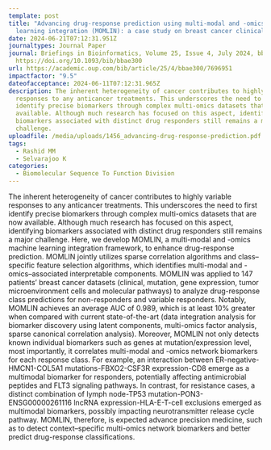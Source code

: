```yaml
---
template: post
title: "Advancing drug-response prediction using multi-modal and -omics machine
  learning integration (MOMLIN): a case study on breast cancer clinical data"
date: 2024-06-21T07:12:31.951Z
journaltypes: Journal Paper
journal: Briefings in Bioinformatics, Volume 25, Issue 4, July 2024, bbae300,
  https://doi.org/10.1093/bib/bbae300
url: https://academic.oup.com/bib/article/25/4/bbae300/7696951
impactfactor: "9.5"
dateofacceptance: 2024-06-11T07:12:31.965Z
description: The inherent heterogeneity of cancer contributes to highly variable
  responses to any anticancer treatments. This underscores the need to first
  identify precise biomarkers through complex multi-omics datasets that are now
  available. Although much research has focused on this aspect, identifying
  biomarkers associated with distinct drug responders still remains a major
  challenge.
uploadfile: /media/uploads/1456_advancing-drug-response-prediction.pdf
tags:
  - Rashid MM
  - Selvarajoo K
categories:
  - Biomolecular Sequence To Function Division
---
```

<!--StartFragment-->

The inherent heterogeneity of cancer contributes to highly variable responses to any anticancer treatments. This underscores the need to first identify precise biomarkers through complex multi-omics datasets that are now available. Although much research has focused on this aspect, identifying biomarkers associated with distinct drug responders still remains a major challenge. Here, we develop MOMLIN, a multi-modal and -omics machine learning integration framework, to enhance drug-response prediction. MOMLIN jointly utilizes sparse correlation algorithms and class–specific feature selection algorithms, which identifies multi-modal and -omics–associated interpretable components. MOMLIN was applied to 147 patients’ breast cancer datasets (clinical, mutation, gene expression, tumor microenvironment cells and molecular pathways) to analyze drug-response class predictions for non-responders and variable responders. Notably, MOMLIN achieves an average AUC of 0.989, which is at least 10% greater when compared with current state-of-the-art (data integration analysis for biomarker discovery using latent components, multi-omics factor analysis, sparse canonical correlation analysis). Moreover, MOMLIN not only detects known individual biomarkers such as genes at mutation/expression level, most importantly, it correlates multi-modal and -omics network biomarkers for each response class. For example, an interaction between ER-negative-HMCN1-COL5A1 mutations-FBXO2-CSF3R expression-CD8 emerge as a multimodal biomarker for responders, potentially affecting antimicrobial peptides and FLT3 signaling pathways. In contrast, for resistance cases, a distinct combination of lymph node-TP53 mutation-PON3-ENSG00000261116 lncRNA expression-HLA-E-T-cell exclusions emerged as multimodal biomarkers, possibly impacting neurotransmitter release cycle pathway. MOMLIN, therefore, is expected advance precision medicine, such as to detect context–specific multi-omics network biomarkers and better predict drug-response classifications.

<!--EndFragment-->